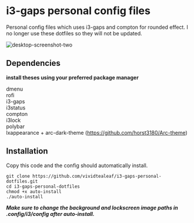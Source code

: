 # i3-gaps personal config files

Personal config files which uses i3-gaps and compton for rounded effect.
I no longer use these dotfiles so they will not be updated.

![desktop-screenshot-two](https://user-images.githubusercontent.com/98353191/164958668-88bbaba2-6025-425f-8f4c-85605434dfb1.png)

## Dependencies

**install theses using your preferred package manager**

dmenu  
rofi  
i3-gaps    
i3status  
compton  
i3lock    
polybar  
lxappearance + arc-dark-theme (https://github.com/horst3180/Arc-theme)  

## Installation

Copy this code and the config should automatically install.  

```
git clone https://github.com/vividtealeaf/i3-gaps-personal-dotfiles.git
cd i3-gaps-personal-dotfiles
chmod +x auto-install
./auto-install
```

***Make sure to change the background and lockscreen image paths in .config/i3/config after auto-install.***
